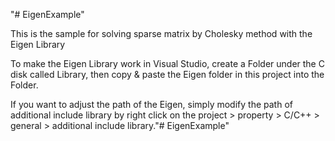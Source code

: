 "# EigenExample"

This is the sample for solving sparse matrix by Cholesky method with the Eigen Library

To make the Eigen Library work in Visual Studio, create a Folder under the C disk called Library, then copy & paste the Eigen folder in this project into the Folder.

If you want to adjust the path of the Eigen, simply modify the path of additional include library by right click on the project > property > C/C++ > general > additional include library."# EigenExample" 
